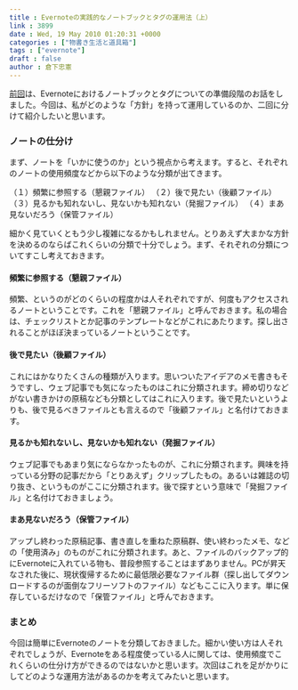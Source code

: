 ```yaml
---
title : Evernoteの実践的なノートブックとタグの運用法（上）
link : 3899
date : Wed, 19 May 2010 01:20:31 +0000
categories : ["物書き生活と道具箱"]
tags : ["evernote"]
draft : false
author : 倉下忠憲
---
```


<a href="https://rashita.net/blog/?p=3846">前回</a>は、Evernoteにおけるノートブックとタグについての準備段階のお話をしました。今回は、私がどのような「方針」を持って運用しているのか、二回に分けて紹介したいと思います。

<h3>ノートの仕分け</h3>
まず、ノートを「いかに使うのか」という視点から考えます。すると、それぞれのノートの使用頻度などから以下のような分類が出てきます。

（１）頻繁に参照する（懇親ファイル）
（２）後で見たい（後顧ファイル）
（３）見るかも知れないし、見ないかも知れない（発掘ファイル）
（４）まあ見ないだろう（保管ファイル）

細かく見ていくともう少し複雑になるかもしれません。とりあえず大まかな方針を決めるのならばこれくらいの分類で十分でしょう。まず、それぞれの分類についてすこし考えておきます。

<h4>頻繁に参照する（懇親ファイル）</h4>
頻繁、というのがどのくらいの程度かは人それぞれですが、何度もアクセスされるノートということです。これを「懇親ファイル」と呼んでおきます。私の場合は、チェックリストとか記事のテンプレートなどがこれにあたります。探し出されることがほぼ決まっているノートということです。

<h4>後で見たい（後顧ファイル）</h4>
これにはかなりたくさんの種類が入ります。思いついたアイデアのメモ書きもそうですし、ウェブ記事でも気になったものはこれに分類されます。締め切りなどがない書きかけの原稿なども分類としてはこれに入ります。後で見たいというよりも、後で見るべきファイルとも言えるので「後顧ファイル」と名付けておきます。

<h4>見るかも知れないし、見ないかも知れない（発掘ファイル）</h4>
ウェブ記事でもあまり気にならなかったものが、これに分類されます。興味を持っている分野の記事だから「とりあえず」クリップしたもの。あるいは雑誌の切り抜き、というものがここに分類されます。後で探すという意味で「発掘ファイル」と名付けておきましょう。

<h4>まあ見ないだろう（保管ファイル）</h4>
アップし終わった原稿記事、書き直しを重ねた原稿群、使い終わったメモ、などの「使用済み」のものがこれに分類されます。あと、ファイルのバックアップ的にEvernoteに入れている物も、普段参照することはまずありません。PCが昇天なされた後に、現状復帰するために最低限必要なファイル群（探し出してダウンロードするのが面倒なフリーソフトのファイル）などもここに入ります。単に保存しているだけなので「保管ファイル」と呼んでおきます。

<h3>まとめ</h3>
今回は簡単にEvernoteのノートを分類しておきました。細かい使い方は人それぞれでしょうが、Evernoteをある程度使っている人に関しては、使用頻度でこれくらいの仕分け方ができるのではないかと思います。次回はこれを足がかりにしてどのような運用方法があるのかを考えてみたいと思います。